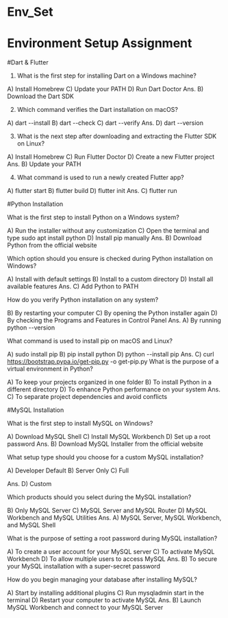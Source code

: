 # Env_Set

# Environment Setup Assignment

#Dart & Flutter

1. What is the first step for installing Dart on a Windows machine?

A) Install Homebrew
C) Update your PATH
D) Run Dart Doctor
Ans. B) Download the Dart SDK

2. Which command verifies the Dart installation on macOS?

A) dart --install
B) dart --check
C) dart --verify
Ans. D) dart --version

3. What is the next step after downloading and extracting the Flutter SDK on Linux?

A) Install Homebrew
C) Run Flutter Doctor
D) Create a new Flutter project
Ans. B) Update your PATH

4. What command is used to run a newly created Flutter app?

A) flutter start
B) flutter build
D) flutter init
Ans. C) flutter run

#Python Installation

What is the first step to install Python on a Windows system?

A) Run the installer without any customization
C) Open the terminal and type sudo apt install python
D) Install pip manually
Ans. B) Download Python from the official website

Which option should you ensure is checked during Python installation on Windows?

A) Install with default settings
B) Install to a custom directory
D) Install all available features
Ans. C) Add Python to PATH

How do you verify Python installation on any system?

B) By restarting your computer
C) By opening the Python installer again
D) By checking the Programs and Features in Control Panel
Ans. A) By running python --version

What command is used to install pip on macOS and Linux?

A) sudo install pip
B) pip install python
D) python --install pip
Ans. C) curl https://bootstrap.pypa.io/get-pip.py -o get-pip.py
What is the purpose of a virtual environment in Python?

A) To keep your projects organized in one folder
B) To install Python in a different directory
D) To enhance Python performance on your system
Ans. C) To separate project dependencies and avoid conflicts

#MySQL Installation

What is the first step to install MySQL on Windows?

A) Download MySQL Shell
C) Install MySQL Workbench
D) Set up a root password
Ans. B) Download MySQL Installer from the official website

What setup type should you choose for a custom MySQL installation?

A) Developer Default
B) Server Only
C) Full

Ans. D) Custom

Which products should you select during the MySQL installation?

B) Only MySQL Server
C) MySQL Server and MySQL Router
D) MySQL Workbench and MySQL Utilities
Ans. A) MySQL Server, MySQL Workbench, and MySQL Shell

What is the purpose of setting a root password during MySQL installation?

A) To create a user account for your MySQL server
C) To activate MySQL Workbench
D) To allow multiple users to access MySQL
Ans. B) To secure your MySQL installation with a super-secret password

How do you begin managing your database after installing MySQL?

A) Start by installing additional plugins
C) Run mysqladmin start in the terminal
D) Restart your computer to activate MySQL
Ans. B) Launch MySQL Workbench and connect to your MySQL Server

